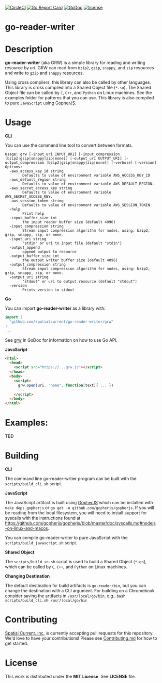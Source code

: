 [![CircleCI](https://circleci.com/gh/spatialcurrent/go-reader-writer/tree/master.svg?style=svg)](https://circleci.com/gh/spatialcurrent/go-reader-writer/tree/master) [![Go Report Card](https://goreportcard.com/badge/spatialcurrent/go-reader-writer)](https://goreportcard.com/report/spatialcurrent/go-reader-writer)  [![GoDoc](https://godoc.org/github.com/spatialcurrent/go-reader-writer?status.svg)](https://godoc.org/github.com/spatialcurrent/go-reader-writer) [![license](http://img.shields.io/badge/license-MIT-red.svg?style=flat)](https://github.com/spatialcurrent/go-reader-writer/blob/master/LICENSE)

# go-reader-writer

# Description

**go-reader-writer** (aka GRW) is a simple library for reading and writing resource by uri.  GRW can read from `bzip2`, `gzip`, `snappy`, and `zip` resources and write to `gzip` and `snappy` resources.

Using cross compilers, this library can also be called by other languages.  This library is cross compiled into a Shared Object file (`*.so`).  The Shared Object file can be called by `C`, `C++`, and `Python` on Linux machines.  See the examples folder for patterns that you can use.  This library is also compiled to pure `JavaScript` using [GopherJS](https://github.com/gopherjs/gopherjs).

# Usage

**CLI**

You can use the command line tool to convert between formats.

```
Usage: grw [-input_uri INPUT_URI] [-input_compression [bzip2|gzip|snappy|zip|none]] [-output_uri OUTPUT_URI] [-output_compression [bzip2|gzip|snappy|zip|none]] [-verbose] [-version]
Options:
  -aws_access_key_id string
        Defaults to value of environment variable AWS_ACCESS_KEY_ID
  -aws_default_region string
        Defaults to value of environment variable AWS_DEFAULT_REGION.
  -aws_secret_access_key string
        Defaults to value of environment variable AWS_SECRET_ACCESS_KEY.
  -aws_session_token string
        Defaults to value of environment variable AWS_SESSION_TOKEN.
  -help
        Print help
  -input_buffer_size int
        the input reader buffer size (default 4096)
  -input_compression string
        Stream input compression algorithm for nodes, using: bzip2, gzip, snappy, zip, or none.
  -input_uri string
        "stdin" or uri to input file (default "stdin")
  -output_append
        append output to resource
  -output_buffer_size int
        the output writer buffer size (default 4096)
  -output_compression string
        Stream input compression algorithm for nodes, using: bzip2, gzip, snappy, zip, or none.
  -output_uri string
        "stdout" or uri to output resource (default "stdout")
  -version
        Prints version to stdout
```

**Go**

You can import **go-reader-writer** as a library with:

```go
import (
  "github.com/spatialcurrent/go-reader-writer/grw"
)
...
```

See [grw](https://godoc.org/github.com/spatialcurrent/go-reader-writer/grw) in GoDoc for information on how to use Go API.

**JavaScript**

```html
<html>
  <head>
    <script src="https://...grw.js"></script>
  </head>
  <body>
    <script>
      grw.open(uri, "none", function(text){ ... })
      ...
    </script>
  </body>
</html>
```

# Examples:

TBD

# Building

**CLI**

The command line go-reader-wrtier program can be built with the `scripts/build_cli.sh` script.

**JavaScript**

The JavaScript artifact is built using [GopherJS](https://github.com/gopherjs/gopherjs) which can be installed with `make deps_gopherjs` or `go get -u github.com/gopherjs/gopherjs`.  If you will be reading from the local filesystem, you will need to install support for syscalls with the instructions found at https://github.com/gopherjs/gopherjs/blob/master/doc/syscalls.md#nodejs-on-linux-and-macos.

You can compile go-reader-writer to pure JavaScript with the `scripts/build_javascript.sh` script.

**Shared Object**

The `scripts/build_so.sh` script is used to build a Shared Object (`*.go`), which can be called by `C`, `C++`, and `Python` on Linux machines.

**Changing Destination**

The default destination for build artifacts is `go-reader/bin`, but you can change the destination with a CLI argument.  For building on a Chromebook consider saving the artifacts in `/usr/local/go/bin`, e.g., `bash scripts/build_cli.sh /usr/local/go/bin`

# Contributing

[Spatial Current, Inc.](https://spatialcurrent.io) is currently accepting pull requests for this repository.  We'd love to have your contributions!  Please see [Contributing.md](https://github.com/spatialcurrent/go-reader-writer/blob/master/CONTRIBUTING.md) for how to get started.

# License

This work is distributed under the **MIT License**.  See **LICENSE** file.
